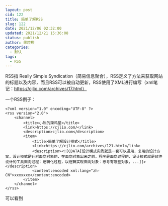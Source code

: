 ```yaml
---
layout: post
cid: 122
title: 简单了解RSS
slug: 122
date: 2021/12/06 02:32:00
updated: 2021/12/21 15:36:08
status: publish
author: 果粒橙
categories: 
  - 默认
tags: 
  - RSS
---
```



RSS指 Really Simple Syndication（简易信息聚合），RSS定义了方法来获取网站的标题以及内容，而且RSS可以被自动更新，RSS使用了XML进行编写（xml笔记：https://cjlio.com/archives/17.html）


一个RSS例子：


    <?xml version="1.0" encoding="UTF-8" ?>
    <rss version="2.0">
        <channel>
            <title>小陈的辣鸡屋</title>
            <link>https://cjlio.com/</link>
            <description>cjlio.com</description>
            <item>
                <title>简单了解设计模式</title>
                <link>https://cjlio.com/archives/121.html</link>
                <description><![CDATA[设计模式实质就是一套可以通用，复用的设计方案，设计模式是针对面向对象的，在面向对象出来之前，程序是面向过程的，设计模式就是软件设计的工具面向过程：逻辑化过程，以逻辑实现面向对象：思考有哪些对象，...]]></description>
                <content:encoded xml:lang="zh-CN">xxxxxxx</content:encoded>
            </item>
        </channel>
    </rss>


可以看到<title>是RSS频道的标题，<link>是该频道的超链接，<description>是该频道的描述，<item>是定义该频道的某篇文章的，其中<item>又有<title><link><description>，分别表示文章标题，文章的超链接，文章的描述，其中还有<content>表示文章的内容

RSS注释和HTML的注释一样，<!-- 这是RSS注释 -->

注意：RSS是基于XML编写，所以全部元素都要有闭合标签，大小写敏感，属性值要带引号


channel元素除了上面那几个外，还有<category>，<copyright>，<language> ，<image>等等

<item>元素还有<author>，<enclosure>，<comments>，<pubDate>等等


RSS阅读器可以更好读取RSSfeed